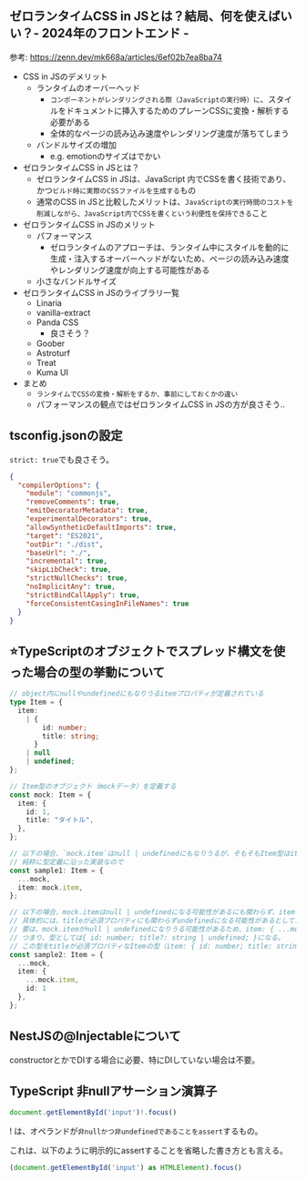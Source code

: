 ## ゼロランタイムCSS in JSとは？結局、何を使えばいい？- 2024年のフロントエンド -

参考: https://zenn.dev/mk668a/articles/6ef02b7ea8ba74

- CSS in JSのデメリット
  - ランタイムのオーバーヘッド
    - `コンポーネントがレンダリングされる際（JavaScriptの実行時）に`、スタイルをドキュメントに挿入するためのプレーンCSSに変換・解析する必要がある
    - 全体的なページの読み込み速度やレンダリング速度が落ちてしまう
  - バンドルサイズの増加
    - e.g. emotionのサイズはでかい
- ゼロランタイムCSS in JSとは？
  - ゼロランタイムCSS in JSは、JavaScript 内でCSSを書く技術であり、かつ`ビルド時に実際のCSSファイルを生成する`もの
  - 通常のCSS in JSと比較したメリットは、`JavaScriptの実行時間のコストを削減しながら、JavaScript内でCSSを書くという利便性を保持できる`こと
- ゼロランタイムCSS in JSのメリット
  - パフォーマンス
    - ゼロランタイムのアプローチは、ランタイム中にスタイルを動的に生成・注入するオーバーヘッドがないため、ページの読み込み速度やレンダリング速度が向上する可能性がある
  - 小さなバンドルサイズ
- ゼロランタイムCSS in JSのライブラリ一覧
  - Linaria
  - vanilla-extract
  - Panda CSS
    - 良さそう？
  - Goober
  - Astroturf
  - Treat
  - Kuma UI
- まとめ
  - `ランタイムでCSSの変換・解析をするか、事前にしておくかの違い`
  - パフォーマンスの観点ではゼロランタイムCSS in JSの方が良さそう..

## tsconfig.jsonの設定

`strict: true`でも良さそう。

```json
{
  "compilerOptions": {
    "module": "commonjs",
    "removeComments": true,
    "emitDecoratorMetadata": true,
    "experimentalDecorators": true,
    "allowSyntheticDefaultImports": true,
    "target": "ES2021",
    "outDir": "./dist",
    "baseUrl": "./",
    "incremental": true,
    "skipLibCheck": true,
    "strictNullChecks": true,
    "noImplicitAny": true,
    "strictBindCallApply": true,
    "forceConsistentCasingInFileNames": true
  }
}
```

## ⭐️TypeScriptのオブジェクトでスプレッド構文を使った場合の型の挙動について

```ts
// object内にnullやundefinedにもなりうるitemプロパティが定義されている
type Item = {
  item:
    | {
        id: number;
        title: string;
      }
    | null
    | undefined;
};

// Item型のオブジェクト（mockデータ）を定義する
const mock: Item = {
  item: {
    id: 1,
    title: "タイトル",
  },
};

// 以下の場合、`mock.item`はnull | undefinedにもなりうるが、そもそもItem型はitemプロパティとしてnull | undefinedを許可しているため、特に型エラーにはならない
// 純粋に型定義に沿った実装なので
const sample1: Item = {
  ...mock,
  item: mock.item,
};

// 以下の場合、mock.itemはnull | undefinedになる可能性があるにも関わらず、item: {}定義の中でスプレッド構文で展開しているため、型エラーになる。
// 具体的には、titleが必須プロパティにも関わらずundefinedになる可能性があるとしてエラーになる。
// 要は、mock.itemがnull | undefinedになりうる可能性があるため、item: { ...mock.item, id: 1 }にはtitleプロパティが必ずしも存在するとは言えない状態になっている。
// つまり、型としては{ id: number; title?: string | undefined; }になる。
// この型をtitleが必須プロパティなItemの型（item: { id: number; title: string; }）に当てはめようとするため型エラーになる
const sample2: Item = {
  ...mock,
  item: {
    ...mock.item,
    id: 1
  },
};
```

## NestJSの@Injectableについて

constructorとかでDIする場合に必要、特にDIしていない場合は不要。

## TypeScript 非nullアサーション演算子

```ts
document.getElementById('input')!.focus()
```

! は、オペランドが`非nullかつ非undefinedであることをassert`するもの。

これは、以下のように明示的にassertすることを省略した書き方とも言える。

```ts
(document.getElementById('input') as HTMLElement).focus()
```

